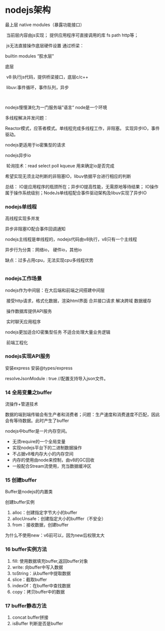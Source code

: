 # nodejs架构

最上层 native modules（暴露功能接口）

​	当前层内容由js实现； 提供应用程序可直接调用的库 fs path http等；

​	js无法直接操作底层硬件设置 通过桥梁：

builtin modules “胶水层"

底层 

​	v8:执行js代码，提供桥梁接口，底层c/c++

​	libuv:事件循环，事件队列，异步

​	

nodejs慢慢演化为一门服务端”语言“ node是一个环境

多线程解决并发问题：

Reactor模式，应答者模式。单线程完成多线程工作，非阻塞。 实现异步IO，事件驱动。

nodejs更适用于io密集型的请求



nodejs异步io 

​	轮询技术：read select poll kqueue  用来确定io是否完成

希望实现无须主动判断的非阻塞IO，libuv依据平台进行相应的判断

总结： IO是应用程序的瓶颈所在；异步IO提高性能，无需原地等待结果； IO操作属于操作系统级别；NodeJs单线程配合事件驱动架构及libuv实现了异步IO



### nodejs单线程

高线程实现多并发

异步非阻塞IO配合事件回调通知

nodejs主线程是单线程的，nodejs代码由v8执行，v8只有一个主线程

异步行为分类：网络io， 硬件io，其他io

缺点：过多占用cpu，无法实现cpu多线程优势

```

```

### nodejs工作场景

nodejs作为中间层：在大后端和前端之间搭建中间层

​	接受http请求，格式化数据，渲染html界面 合并接口请求 解决跨域 数据缓存

​	操作数据库提供API服务

​	实时聊天应用程序

nodejs更加适合IO密集型任务   不适合处理大量业务逻辑

​	前端工程化



### nodejs实现API服务

安装express  安装@types/express

resolveJsonModule : true    //配置支持导入json文件。



### 14 全局变量之buffer

流操作+管道技术 

数据的端到端传输会有生产者和消费者；问题：生产速度和消费速度不匹配，因此会有等待数据。此时产生了buffer

nodejs中buffer是一片内存空间。

- 无须require的一个全局变量
- 实现nodejs平台下的二进制数据操作
- 不占据v8堆内存大小的内存空间
- 内存的使用由node来控制，由v8的GC回收
- 一般配合Stream流使用，充当数据缓冲区

### 15 创建buffer

Buffer是nodejs的内置类

创建buffer实例

1. alloc：创建指定字节大小的buffer
2. allocUnsafe：创建指定大小的bufffer（不安全）
3. from：接收数据，创建buffer

为什么不使用new：v6前可以，因为new后权限太大

### 16 buffer实例方法

1. fill: 使用数据填充buffer,返回buffer对象
2. write: 向buffer中写入数据
3. toString：从buffer中提取数据
4. slice：截取buffer
5. indexOf：在buffer中查找数据
6. copy：拷贝buffer中的数据

### 17 buffer静态方法

1. concat buffer拼接
2. isBuffer 判断是否是buffer